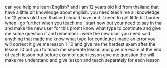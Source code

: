 can you help me learn English? and i am 12 years old kid from thailand that have a little bit knowledge about english. you need teach me all knowledge for 12 years old from thailand should have and it need to get little bit harder when i go further when you teach me . start now but your need to say in thai and make the new user for this promt know what type to continute and give me some question if and remember i were the new user you need said anything that made me know what type for continute i made an error you will correct it give me lesson 1-10 and give me the hardest exam after the lesson 10 but you to teach me seperate lesson and give me exam at the end of each lesson but before exam of each lesson give me question the will make me understand and give lesson and teach separately for each lesson
